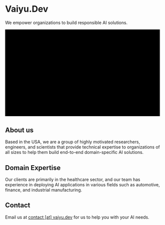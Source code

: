 # Vaiyu.Dev

We empower organizations to build responsible AI solutions.

<picture>
 <img alt="Light mode." src="https://raw.githubusercontent.com/Vaiyu-Dev/website/main/docs/intro.gif">
</picture>

## About us

Based in the USA, we are a group of highly motivated researchers, engineers, and scientists that provide technical expertise to organizations of all sizes to help them build end-to-end domain-specific AI solutions.

## Domain Expertise

Our clients are primarily in the healthcare sector, and our team has experience in deploying AI applications in various fields such as automotive, finance, and industrial manufacturing. 

## Contact

Email us at [contact [at] vaiyu.dev](mailto:contact@vaiyu.dev) for us to help you with your AI needs.

